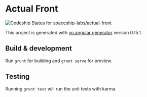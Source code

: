 # Actual Front

[ ![Codeship Status for spaceship-labs/actual-front](https://app.codeship.com/projects/11b3ddd0-b656-0134-406b-3e2dd07e05d2/status?branch=production)](https://app.codeship.com/projects/194318)

This project is generated with [yo angular generator](https://github.com/yeoman/generator-angular)
version 0.15.1.

## Build & development

Run `grunt` for building and `grunt serve` for preview.

## Testing

Running `grunt test` will run the unit tests with karma.
